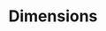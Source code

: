 ---
bigquery: https://console.cloud.google.com/bigquery?p=covid-19-dimensions-ai&page=table&d=data&t=publications
contributors: Digital Science, https://www.digital-science.com/
cost: Free for personal, non-commercial use.
description: Dimensions contains more than 100 million publications, ranging from
  articles published in scholarly journals, books and book chapters, to preprints
  and conference proceedings. All publications are contextualized with linked data
  sets, funding, publications, patents, clinical trials, and policy documents. You
  can also view associated categories, funders, institutions, and researcher profiles.
documentation: https://docs.dimensions.ai/bigquery/index.html
last_edit: 04/12/2022, 04:34:40
location: https://www.dimensions.ai/products/free/
maintained_by: Digital Science, https://www.digital-science.com/
schema_fields:
- arxiv_id
- parent_id
- original_title
- original_assignee_orgs
- publication_year
- repository_name
- external_ids
- category_icrp_ct
- subtitles
- source_id
- conference
- book_title
- editors
- expiration_year
- research_org_state_names
- granted_date
- mesh_headings
- family_count
- supporting_grant_ids
- relationships
- cpc
- priority_year
- volume
- citations
- language
- kind
- funding_cny
- linkout
- filing_year
- clinical_trial_ids
- concepts
- research_org_cities
- acknowledgements
- end_year
- resulting_publication_doi
- created_date
- repository_url
- date_modified
- current_assignee
- citation_string
- funding_nzd
- application_number
- research_org_city_names
- research_orgs
- title
- family_id
- priority_date
- publisher
- associated_publication_pmid
- abstract
- journal
- acronyms
- metrics
- funder_org
- category_icrp_cso
- funder_countries
- altmetrics
- publication_ids
- mesh_terms
- doi
- eisbn
- investigators
- legal_events
- funding_eur
- funding_amount
- established
- funding_gbp
- expiration_date
- category_bra
- citations_count
- publication_date
- foa_number
- organisation_details
- category_for
- interventions
- researcher_ids
- categories
- date_inserted
- current_assignee_countries
- status
- acronym
- category_hrcs_rac
- category_rcdc
- active_years
- category_uoa
- pmcid
- reference_ids
- funder_org_countries
- open_access_categories_v2
- start_year
- start_date
- issue
- year
- open_access_categories
- brief_title
- funding_aud
- date_imported_gbq
- associated_publication_arxiv_id
- phase
- funding_usd
- filing_date
- pages
- original_assignee_countries
- associated_grant_ids
- registry
- funding_jpy
- id
- research_org_country_names
- cited_by_ids
- end_date
- funder_orgs
- conditions
- patent_ids
- legal_status
- embargo_date
- types
- original_abstract
- description
- pmid
- research_org_state_codes
- links
- type
- wikipedia_url
- category_hrcs_hc
- funding_currency
- license
- funding_details
- associated_publication_id
- address
- gender
- book_series_title
- aliases
- research_org_countries
- ipcr
- authors
- jurisdiction
- journal_lists
- assignee_countries
- repository_id
- granted_year
- current_assignee_orgs
- proceedings_title
- isbn
- assignee_orgs
- funder_org_state_codes
- funding_cad
- original_assignee
- date_print
- category_hra
- date_online
- date
- funder_org_cities
- labels
- name
- filing_status
- inventor_names
- email_address
- funder_org_acronyms
- resulting_publication_ids
- family_members_ids
- funding_chf
- category_sdg
- date_normal
- associated_publication_doi
- grant_number
shortname: dimensions
tags:
- scholarly literature
- patents
- funding
- clinical trials
- academic profiles
terms_of_use: 'Use of both the Dimensions COVID-19 dataset and full Dimensions dataset
  are subject to the Dimensions Terms of use: https://www.dimensions.ai/policies-terms-legal '
title: Dimensions
uuid: dcff88bd-fe6b-4fdb-8159-809bf9d7bc1c
---